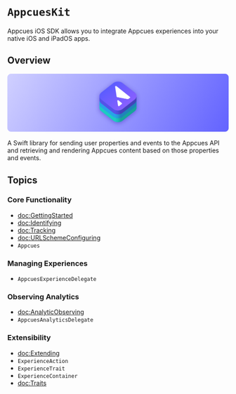 # ``AppcuesKit``

Appcues iOS SDK allows you to integrate Appcues experiences into your native iOS and iPadOS apps.

## Overview

![AppcuesKit icon](banner.png)

A Swift library for sending user properties and events to the Appcues API and retrieving and rendering Appcues content based on those properties and events.

## Topics

### Core Functionality

- <doc:GettingStarted>
- <doc:Identifying>
- <doc:Tracking>
- <doc:URLSchemeConfiguring>
- ``Appcues``

### Managing Experiences

- ``AppcuesExperienceDelegate``

### Observing Analytics

- <doc:AnalyticObserving>
- ``AppcuesAnalyticsDelegate``

### Extensibility

- <doc:Extending>
- ``ExperienceAction``
- ``ExperienceTrait``
- ``ExperienceContainer``
- <doc:Traits>
